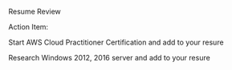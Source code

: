 Resume Review


Action Item:

Start AWS Cloud Practitioner Certification and add to your resure

Research Windows 2012, 2016 server and add to your resure
